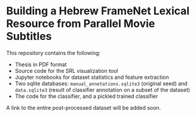 # Building a Hebrew FrameNet Lexical Resource from Parallel Movie Subtitles

This repository contains the following:

* Thesis in PDF format
* Source code for the SRL visualization tool
* Jupyter notebooks for dataset statistics and feature extraction
* Two sqlite databases: `manual_annotations.sqlite3` (original seed) and `data.sqlite3` (result of classifier annotation on a subset of the dataset)
* The code for the classifier, and a pickled trained classifier

A link to the entire post-processed dataset will be added soon.